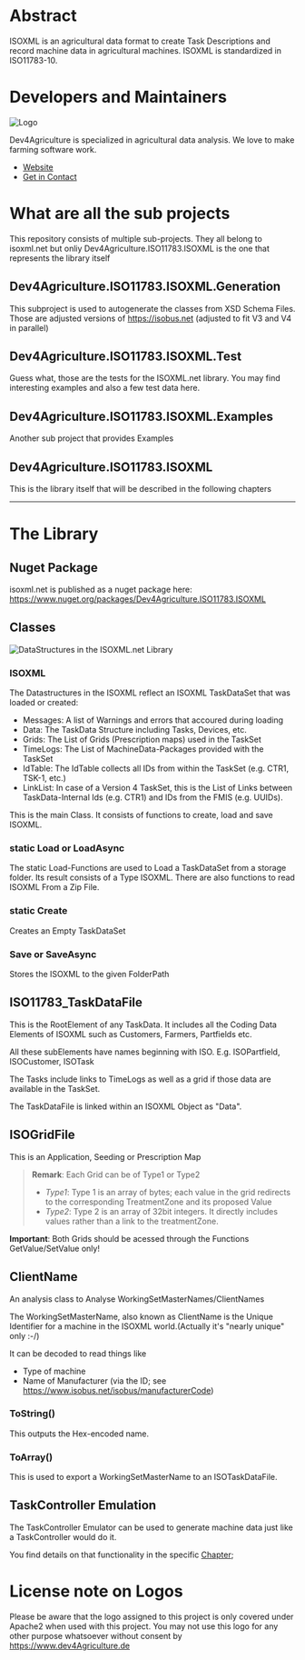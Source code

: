 # Abstract
ISOXML is an agricultural data format to create Task Descriptions and record machine data in agricultural machines.
ISOXML is standardized in ISO11783-10.

# Developers and Maintainers
![Logo](https://raw.githubusercontent.com/dev4Agriculture/isoxml-dotnet/main/.github/workflows/badge.svg)

Dev4Agriculture is specialized in agricultural data analysis. We love to make farming software work.

- [Website](https://www.dev4agriculture.de)
- [Get in Contact](https://www.dev4agriculture.de/en/company/#contactus)

# What are all the sub projects

This repository consists of multiple sub-projects. They all belong to isoxml.net but onliy Dev4Agriculture.ISO11783.ISOXML is the one that represents the library itself

## Dev4Agriculture.ISO11783.ISOXML.Generation

This subproject is used to autogenerate the classes from XSD Schema Files. Those are adjusted versions of https://isobus.net (adjusted to fit V3 and V4 in parallel)

## Dev4Agriculture.ISO11783.ISOXML.Test
Guess what, those are the tests for the ISOXML.net library. You may find interesting examples and also a few test data here.

## Dev4Agriculture.ISO11783.ISOXML.Examples
Another sub project that provides Examples


## Dev4Agriculture.ISO11783.ISOXML

This is the library itself that will be described in the following chapters

--- 
# The Library

## Nuget Package
isoxml.net is published as a nuget package here: https://www.nuget.org/packages/Dev4Agriculture.ISO11783.ISOXML

## Classes

![DataStructures in the ISOXML.net Library](https://raw.githubusercontent.com/dev4Agriculture/isoxml-dotnet/main/docs/drawings/DataStructures.png)

### ISOXML

The Datastructures in the ISOXML reflect an ISOXML TaskDataSet that was loaded or created:
- Messages: A list of Warnings and errors that accoured during loading
- Data: The TaskData Structure including Tasks, Devices, etc. 
- Grids: The List of Grids (Prescription maps) used in the TaskSet
- TimeLogs: The List of MachineData-Packages provided with the TaskSet
- IdTable: The IdTable collects all IDs from within the TaskSet (e.g. CTR1, TSK-1, etc.)
- LinkList: In case of a Version 4 TaskSet, this is the List of Links between TaskData-Internal Ids (e.g. CTR1) and IDs from the FMIS (e.g. UUIDs).
 

This is the main Class. It consists of functions to create, load and save ISOXML. 

### static Load or LoadAsync
The static Load-Functions are used to Load a TaskDataSet from a storage folder. 
Its result consists of a Type ISOXML.
There are also functions to read ISOXML From a Zip File.

### static Create
Creates an Empty TaskDataSet

### Save or SaveAsync
Stores the ISOXML to the given FolderPath




## ISO11783_TaskDataFile

This is the RootElement of any TaskData. It includes all the Coding Data Elements of ISOXML such as Customers, Farmers, Partfields etc.

All these subElements have names beginning with ISO. E.g. ISOPartfield, ISOCustomer, ISOTask

The Tasks include links to TimeLogs as well as a grid if those data are available in the TaskSet.

The TaskDataFile is linked within an ISOXML Object as "Data".


## ISOGridFile
This is an Application, Seeding or Prescription Map

>**Remark**: 
>Each Grid can be of Type1 or Type2
>- *Type1*: Type 1 is an array of bytes; each value in the grid redirects to the corresponding TreatmentZone and its proposed Value
>- *Type2*: Type 2 is an array of 32bit integers. It directly includes values rather than a link to the treatmentZone.


**Important**: Both Grids should be acessed through the Functions GetValue/SetValue only!
 

## ClientName
An analysis class to Analyse WorkingSetMasterNames/ClientNames

The WorkingSetMasterName, also known as ClientName is the Unique Identifier for a machine in the ISOXML world.(Actually it's "nearly unique" only :-/)

It can be decoded to read things like
- Type of machine
- Name of Manufacturer (via the ID; see https://www.isobus.net/isobus/manufacturerCode)

### ToString()

This outputs the Hex-encoded name.

### ToArray()
This is used to export a WorkingSetMasterName to an ISOTaskDataFile.


## TaskController Emulation
The TaskController Emulator can be used to generate machine data just like a TaskController would do it. 

You find details on that functionality in the specific [Chapter](./docs/TCEmulator.md);

# License note on Logos

Please be aware that the logo assigned to this project is only covered under Apache2 when used with this project. 
You may not use this logo for any other purpose whatsoever without consent by https://www.dev4Agriculture.de
